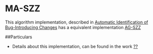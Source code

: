 # MA-SZZ
This algorithm implementation, described in [Automatic Identification of Bug-Introducing Changes](https://www.cse.ust.hk/~hunkim/images/5/59/Papers_kim2006ase.pdf) has a equivalent implementation [AG-SZZ](https://github.com/szz-implementations/AG-SZZ/)

##Particulars
- Details about this implementation, can be found in the work [??]()

